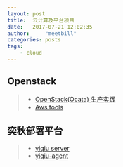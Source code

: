 ```yaml
---
layout: post
title:  云计算及平台项目
date:   2017-07-21 12:02:35
author:     "meetbill"
categories: posts
tags:
    - cloud
---
```


## Openstack

> * [OpenStack(Ocata) 生产实践](https://github.com/meetbill/openstack_install/wiki)
> * [Aws tools](https://github.com/meetbill/aws_tools)

## 奕秋部署平台

> * [yiqiu server](https://github.com/meetbill/yiqiu)
> * [yiqiu-agent](https://github.com/meetbill/yiqiu-agent)
